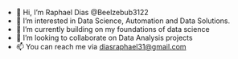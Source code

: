 - 👋 Hi, I’m Raphael Dias @Beelzebub3122
- 👀 I’m interested in Data Science, Automation and Data Solutions.
- 🌱 I’m currently building on my foundations of data science
- 💞️ I’m looking to collaborate on Data Analysis projects
- 📫 You can reach me via diasraphael31@gmail.com

<!---
Beelzebub3122/Beelzebub3122 is a ✨ special ✨ repository because its `README.md` (this file) appears on your GitHub profile.
You can click the Preview link to take a look at your changes.
--->
